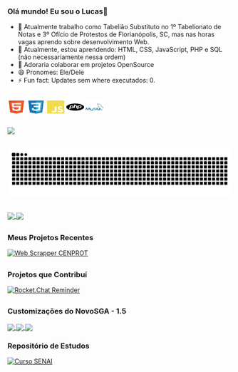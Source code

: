 ### Olá mundo! Eu sou o Lucas🤙

- 🔭 Atualmente trabalho como Tabelião Substituto no 1º Tabelionato de Notas e 3º Ofício de Protestos de Florianópolis, SC, mas nas horas vagas aprendo sobre desenvolvimento Web.
- 🌱 Atualmente, estou aprendendo: HTML, CSS, JavaScript, PHP e SQL (não necessariamente nessa ordem)
- 👯 Adoraria colaborar em projetos OpenSource
- 😄 Pronomes: Ele/Dele
- ⚡ Fun fact: Updates sem where executados: 0.
<div style="display: inline_block"><br>
  <img align="center" alt="" height="30" width="40" src="https://raw.githubusercontent.com/devicons/devicon/master/icons/html5/html5-original.svg">
  <img align="center" alt="" height="30" width="40" src="https://raw.githubusercontent.com/devicons/devicon/master/icons/css3/css3-original.svg">
  <img align="center" alt="" height="30" width="40" src="https://raw.githubusercontent.com/devicons/devicon/master/icons/javascript/javascript-plain.svg">
  <img align="center" alt="" height="30" width="40" src="https://raw.githubusercontent.com/devicons/devicon/master/icons/php/php-plain.svg">
  <img align="center" alt="" height="30" width="40" src="https://raw.githubusercontent.com/devicons/devicon/master/icons/mysql/mysql-plain-wordmark.svg">
</div>

##

<div>
  <a href="https://www.linkedin.com/in/lucasplcorrea/" target="_blank"><img src="https://img.shields.io/badge/-LinkedIn-%230077B5?style=for-the-badge&logo=linkedin&logoColor=white" target="_blank"></a> 
</div>

##

<div>
<picture>
  <source media="(prefers-color-scheme: dark)" srcset="https://raw.githubusercontent.com/lucasplcorrea/lucasplcorrea/output/github-contribution-grid-snake-dark.svg">
  <source media="(prefers-color-scheme: light)" srcset="https://raw.githubusercontent.com/lucasplcorrea/lucasplcorrea/output/github-contribution-grid-snake.svg">
  <img alt="github contribution grid snake animation" src="https://raw.githubusercontent.com/lucasplcorrea/lucasplcorrea/output/github-contribution-grid-snake.svg">
</picture>
</div>

##

<div>
<a href="https://github.com/lucasplcorrea">
  <img height=200 align="center" src="https://github-readme-stats.vercel.app/api?username=lucasplcorrea&show_icons=true&theme=tokyonight&hide_rank=true&locale=pt-br" />
</a>
<a href="https://github.com/lucasplcorrea">
  <img height=200 align="center" src="https://github-readme-stats.vercel.app/api/top-langs?username=lucasplcorrea&layout=compact&langs_count=8&locale=pt-br&theme=tokyonight&custom_title=Eu%20costumo%20escrever%20em:" />
</a>
</div>

##

### Meus Projetos Recentes
[![Web Scrapper CENPROT](https://github-readme-stats.vercel.app/api/pin/?username=lucasplcorrea&repo=WebScrapperCENPROT&locale=pt-br&theme=tokyonight)](https://github.com/lucasplcorrea/WebScrapperCENPROT)

##

### Projetos que Contribuí
[![Rocket.Chat Reminder](https://github-readme-stats.vercel.app/api/pin/?username=juzser&repo=Rocket.Chat-reminder&locale=pt-br&theme=tokyonight)](https://github.com/juzser/Rocket.Chat-reminder)

##

### Customizações do NovoSGA - 1.5
<a href="https://github.com/lucasplcorrea/Monitor-2.0-NovoSGA-1.5">
  <img height=140 align="center" src="https://github-readme-stats.vercel.app/api/pin/?username=lucasplcorrea&repo=Monitor-2.0-NovoSGA-1.5&locale=pt-br&theme=tokyonight" />
</a>
<a href="https://github.com/lucasplcorrea/PainelTVNovoSGA1.5">
  <img height=140 align="center" src="https://github-readme-stats.vercel.app/api/pin/?username=lucasplcorrea&repo=PainelTVNovoSGA1.5&locale=pt-br&theme=tokyonight" />
</a>
<a href="https://github.com/lucasplcorrea/TicketNovoSGA">
  <img height=140 align="center" src="https://github-readme-stats.vercel.app/api/pin/?username=lucasplcorrea&repo=TicketNovoSGA&locale=pt-br&theme=tokyonight" />
</a>

### Repositório de Estudos
[![Curso SENAI](https://github-readme-stats.vercel.app/api/pin/?username=lucasplcorrea&repo=Curso-SENAI&locale=pt-br&theme=tokyonight)](https://github.com/lucasplcorrea/Curso-SENAI)

